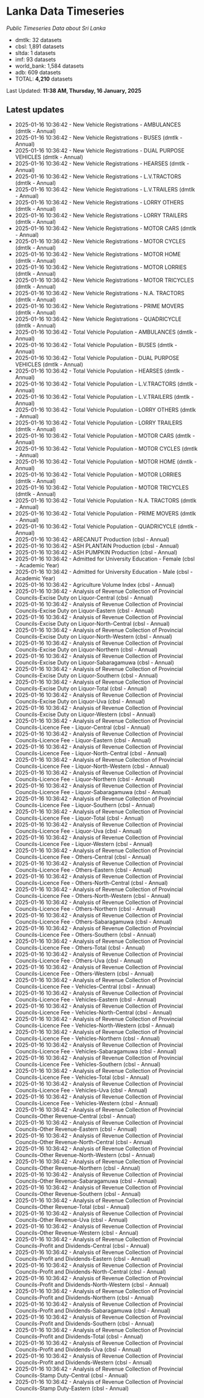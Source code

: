 # Lanka Data Timeseries
*Public Timeseries Data about Sri Lanka*

* dmtlk: 32 datasets
* cbsl: 1,891 datasets
* sltda: 1 datasets
* imf: 93 datasets
* world_bank: 1,584 datasets
* adb: 609 datasets
* TOTAL: **4,210** datasets

Last Updated: **11:38 AM, Thursday, 16 January, 2025**

## Latest updates

* 2025-01-16 10:36:42 - New Vehicle Registrations - AMBULANCES (dmtlk - Annual)
* 2025-01-16 10:36:42 - New Vehicle Registrations - BUSES (dmtlk - Annual)
* 2025-01-16 10:36:42 - New Vehicle Registrations - DUAL PURPOSE VEHICLES (dmtlk - Annual)
* 2025-01-16 10:36:42 - New Vehicle Registrations - HEARSES (dmtlk - Annual)
* 2025-01-16 10:36:42 - New Vehicle Registrations - L.V.TRACTORS (dmtlk - Annual)
* 2025-01-16 10:36:42 - New Vehicle Registrations - L.V.TRAILERS (dmtlk - Annual)
* 2025-01-16 10:36:42 - New Vehicle Registrations - LORRY OTHERS (dmtlk - Annual)
* 2025-01-16 10:36:42 - New Vehicle Registrations - LORRY TRAILERS (dmtlk - Annual)
* 2025-01-16 10:36:42 - New Vehicle Registrations - MOTOR CARS (dmtlk - Annual)
* 2025-01-16 10:36:42 - New Vehicle Registrations - MOTOR CYCLES (dmtlk - Annual)
* 2025-01-16 10:36:42 - New Vehicle Registrations - MOTOR HOME (dmtlk - Annual)
* 2025-01-16 10:36:42 - New Vehicle Registrations - MOTOR LORRIES (dmtlk - Annual)
* 2025-01-16 10:36:42 - New Vehicle Registrations - MOTOR TRICYCLES (dmtlk - Annual)
* 2025-01-16 10:36:42 - New Vehicle Registrations - N.A. TRACTORS (dmtlk - Annual)
* 2025-01-16 10:36:42 - New Vehicle Registrations - PRIME MOVERS (dmtlk - Annual)
* 2025-01-16 10:36:42 - New Vehicle Registrations - QUADRICYCLE (dmtlk - Annual)
* 2025-01-16 10:36:42 - Total Vehicle Population - AMBULANCES (dmtlk - Annual)
* 2025-01-16 10:36:42 - Total Vehicle Population - BUSES (dmtlk - Annual)
* 2025-01-16 10:36:42 - Total Vehicle Population - DUAL PURPOSE VEHICLES (dmtlk - Annual)
* 2025-01-16 10:36:42 - Total Vehicle Population - HEARSES (dmtlk - Annual)
* 2025-01-16 10:36:42 - Total Vehicle Population - L.V.TRACTORS (dmtlk - Annual)
* 2025-01-16 10:36:42 - Total Vehicle Population - L.V.TRAILERS (dmtlk - Annual)
* 2025-01-16 10:36:42 - Total Vehicle Population - LORRY OTHERS (dmtlk - Annual)
* 2025-01-16 10:36:42 - Total Vehicle Population - LORRY TRAILERS (dmtlk - Annual)
* 2025-01-16 10:36:42 - Total Vehicle Population - MOTOR CARS (dmtlk - Annual)
* 2025-01-16 10:36:42 - Total Vehicle Population - MOTOR CYCLES (dmtlk - Annual)
* 2025-01-16 10:36:42 - Total Vehicle Population - MOTOR HOME (dmtlk - Annual)
* 2025-01-16 10:36:42 - Total Vehicle Population - MOTOR LORRIES (dmtlk - Annual)
* 2025-01-16 10:36:42 - Total Vehicle Population - MOTOR TRICYCLES (dmtlk - Annual)
* 2025-01-16 10:36:42 - Total Vehicle Population - N.A. TRACTORS (dmtlk - Annual)
* 2025-01-16 10:36:42 - Total Vehicle Population - PRIME MOVERS (dmtlk - Annual)
* 2025-01-16 10:36:42 - Total Vehicle Population - QUADRICYCLE (dmtlk - Annual)
* 2025-01-16 10:36:42 - ARECANUT Production (cbsl - Annual)
* 2025-01-16 10:36:42 - ASH PLANTAIN Production (cbsl - Annual)
* 2025-01-16 10:36:42 - ASH PUMPKIN Production (cbsl - Annual)
* 2025-01-16 10:36:42 - Admitted for University Education - Female (cbsl - Academic Year)
* 2025-01-16 10:36:42 - Admitted for University Education - Male (cbsl - Academic Year)
* 2025-01-16 10:36:42 - Agriculture Volume Index (cbsl - Annual)
* 2025-01-16 10:36:42 - Analysis of Revenue Collection of Provincial Councils-Excise Duty on Liquor-Central (cbsl - Annual)
* 2025-01-16 10:36:42 - Analysis of Revenue Collection of Provincial Councils-Excise Duty on Liquor-Eastern (cbsl - Annual)
* 2025-01-16 10:36:42 - Analysis of Revenue Collection of Provincial Councils-Excise Duty on Liquor-North-Central (cbsl - Annual)
* 2025-01-16 10:36:42 - Analysis of Revenue Collection of Provincial Councils-Excise Duty on Liquor-North-Western (cbsl - Annual)
* 2025-01-16 10:36:42 - Analysis of Revenue Collection of Provincial Councils-Excise Duty on Liquor-Northern (cbsl - Annual)
* 2025-01-16 10:36:42 - Analysis of Revenue Collection of Provincial Councils-Excise Duty on Liquor-Sabaragamuwa (cbsl - Annual)
* 2025-01-16 10:36:42 - Analysis of Revenue Collection of Provincial Councils-Excise Duty on Liquor-Southern (cbsl - Annual)
* 2025-01-16 10:36:42 - Analysis of Revenue Collection of Provincial Councils-Excise Duty on Liquor-Total (cbsl - Annual)
* 2025-01-16 10:36:42 - Analysis of Revenue Collection of Provincial Councils-Excise Duty on Liquor-Uva (cbsl - Annual)
* 2025-01-16 10:36:42 - Analysis of Revenue Collection of Provincial Councils-Excise Duty on Liquor-Western (cbsl - Annual)
* 2025-01-16 10:36:42 - Analysis of Revenue Collection of Provincial Councils-Licence Fee - Liquor-Central (cbsl - Annual)
* 2025-01-16 10:36:42 - Analysis of Revenue Collection of Provincial Councils-Licence Fee - Liquor-Eastern (cbsl - Annual)
* 2025-01-16 10:36:42 - Analysis of Revenue Collection of Provincial Councils-Licence Fee - Liquor-North-Central (cbsl - Annual)
* 2025-01-16 10:36:42 - Analysis of Revenue Collection of Provincial Councils-Licence Fee - Liquor-North-Western (cbsl - Annual)
* 2025-01-16 10:36:42 - Analysis of Revenue Collection of Provincial Councils-Licence Fee - Liquor-Northern (cbsl - Annual)
* 2025-01-16 10:36:42 - Analysis of Revenue Collection of Provincial Councils-Licence Fee - Liquor-Sabaragamuwa (cbsl - Annual)
* 2025-01-16 10:36:42 - Analysis of Revenue Collection of Provincial Councils-Licence Fee - Liquor-Southern (cbsl - Annual)
* 2025-01-16 10:36:42 - Analysis of Revenue Collection of Provincial Councils-Licence Fee - Liquor-Total (cbsl - Annual)
* 2025-01-16 10:36:42 - Analysis of Revenue Collection of Provincial Councils-Licence Fee - Liquor-Uva (cbsl - Annual)
* 2025-01-16 10:36:42 - Analysis of Revenue Collection of Provincial Councils-Licence Fee - Liquor-Western (cbsl - Annual)
* 2025-01-16 10:36:42 - Analysis of Revenue Collection of Provincial Councils-Licence Fee - Others-Central (cbsl - Annual)
* 2025-01-16 10:36:42 - Analysis of Revenue Collection of Provincial Councils-Licence Fee - Others-Eastern (cbsl - Annual)
* 2025-01-16 10:36:42 - Analysis of Revenue Collection of Provincial Councils-Licence Fee - Others-North-Central (cbsl - Annual)
* 2025-01-16 10:36:42 - Analysis of Revenue Collection of Provincial Councils-Licence Fee - Others-North-Western (cbsl - Annual)
* 2025-01-16 10:36:42 - Analysis of Revenue Collection of Provincial Councils-Licence Fee - Others-Northern (cbsl - Annual)
* 2025-01-16 10:36:42 - Analysis of Revenue Collection of Provincial Councils-Licence Fee - Others-Sabaragamuwa (cbsl - Annual)
* 2025-01-16 10:36:42 - Analysis of Revenue Collection of Provincial Councils-Licence Fee - Others-Southern (cbsl - Annual)
* 2025-01-16 10:36:42 - Analysis of Revenue Collection of Provincial Councils-Licence Fee - Others-Total (cbsl - Annual)
* 2025-01-16 10:36:42 - Analysis of Revenue Collection of Provincial Councils-Licence Fee - Others-Uva (cbsl - Annual)
* 2025-01-16 10:36:42 - Analysis of Revenue Collection of Provincial Councils-Licence Fee - Others-Western (cbsl - Annual)
* 2025-01-16 10:36:42 - Analysis of Revenue Collection of Provincial Councils-Licence Fee - Vehicles-Central (cbsl - Annual)
* 2025-01-16 10:36:42 - Analysis of Revenue Collection of Provincial Councils-Licence Fee - Vehicles-Eastern (cbsl - Annual)
* 2025-01-16 10:36:42 - Analysis of Revenue Collection of Provincial Councils-Licence Fee - Vehicles-North-Central (cbsl - Annual)
* 2025-01-16 10:36:42 - Analysis of Revenue Collection of Provincial Councils-Licence Fee - Vehicles-North-Western (cbsl - Annual)
* 2025-01-16 10:36:42 - Analysis of Revenue Collection of Provincial Councils-Licence Fee - Vehicles-Northern (cbsl - Annual)
* 2025-01-16 10:36:42 - Analysis of Revenue Collection of Provincial Councils-Licence Fee - Vehicles-Sabaragamuwa (cbsl - Annual)
* 2025-01-16 10:36:42 - Analysis of Revenue Collection of Provincial Councils-Licence Fee - Vehicles-Southern (cbsl - Annual)
* 2025-01-16 10:36:42 - Analysis of Revenue Collection of Provincial Councils-Licence Fee - Vehicles-Total (cbsl - Annual)
* 2025-01-16 10:36:42 - Analysis of Revenue Collection of Provincial Councils-Licence Fee - Vehicles-Uva (cbsl - Annual)
* 2025-01-16 10:36:42 - Analysis of Revenue Collection of Provincial Councils-Licence Fee - Vehicles-Western (cbsl - Annual)
* 2025-01-16 10:36:42 - Analysis of Revenue Collection of Provincial Councils-Other Revenue-Central (cbsl - Annual)
* 2025-01-16 10:36:42 - Analysis of Revenue Collection of Provincial Councils-Other Revenue-Eastern (cbsl - Annual)
* 2025-01-16 10:36:42 - Analysis of Revenue Collection of Provincial Councils-Other Revenue-North-Central (cbsl - Annual)
* 2025-01-16 10:36:42 - Analysis of Revenue Collection of Provincial Councils-Other Revenue-North-Western (cbsl - Annual)
* 2025-01-16 10:36:42 - Analysis of Revenue Collection of Provincial Councils-Other Revenue-Northern (cbsl - Annual)
* 2025-01-16 10:36:42 - Analysis of Revenue Collection of Provincial Councils-Other Revenue-Sabaragamuwa (cbsl - Annual)
* 2025-01-16 10:36:42 - Analysis of Revenue Collection of Provincial Councils-Other Revenue-Southern (cbsl - Annual)
* 2025-01-16 10:36:42 - Analysis of Revenue Collection of Provincial Councils-Other Revenue-Total (cbsl - Annual)
* 2025-01-16 10:36:42 - Analysis of Revenue Collection of Provincial Councils-Other Revenue-Uva (cbsl - Annual)
* 2025-01-16 10:36:42 - Analysis of Revenue Collection of Provincial Councils-Other Revenue-Western (cbsl - Annual)
* 2025-01-16 10:36:42 - Analysis of Revenue Collection of Provincial Councils-Profit and Dividends-Central (cbsl - Annual)
* 2025-01-16 10:36:42 - Analysis of Revenue Collection of Provincial Councils-Profit and Dividends-Eastern (cbsl - Annual)
* 2025-01-16 10:36:42 - Analysis of Revenue Collection of Provincial Councils-Profit and Dividends-North-Central (cbsl - Annual)
* 2025-01-16 10:36:42 - Analysis of Revenue Collection of Provincial Councils-Profit and Dividends-North-Western (cbsl - Annual)
* 2025-01-16 10:36:42 - Analysis of Revenue Collection of Provincial Councils-Profit and Dividends-Northern (cbsl - Annual)
* 2025-01-16 10:36:42 - Analysis of Revenue Collection of Provincial Councils-Profit and Dividends-Sabaragamuwa (cbsl - Annual)
* 2025-01-16 10:36:42 - Analysis of Revenue Collection of Provincial Councils-Profit and Dividends-Southern (cbsl - Annual)
* 2025-01-16 10:36:42 - Analysis of Revenue Collection of Provincial Councils-Profit and Dividends-Total (cbsl - Annual)
* 2025-01-16 10:36:42 - Analysis of Revenue Collection of Provincial Councils-Profit and Dividends-Uva (cbsl - Annual)
* 2025-01-16 10:36:42 - Analysis of Revenue Collection of Provincial Councils-Profit and Dividends-Western (cbsl - Annual)
* 2025-01-16 10:36:42 - Analysis of Revenue Collection of Provincial Councils-Stamp Duty-Central (cbsl - Annual)
* 2025-01-16 10:36:42 - Analysis of Revenue Collection of Provincial Councils-Stamp Duty-Eastern (cbsl - Annual)